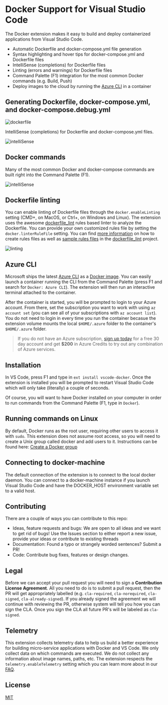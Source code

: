 # Docker Support for Visual Studio Code
The Docker extension makes it easy to build and deploy containerized applications from Visual Studio Code. 

* Automatic Dockerfile and docker-compose.yml file generation 
* Syntax highlighting and hover tips for docker-compose.yml and Dockerfile files
* IntelliSense (completions) for Dockerfile files
* Linting (errors and warnings) for Dockerfile files
* Command Palette (F1) integration for the most common Docker commands (e.g. Build, Push)
* Deploy images to the cloud by running the [Azure CLI](https://github.com/azure/azure-cli) in a container 

## Generating Dockerfile, docker-compose.yml, and docker-compose.debug.yml
![dockerfile](images/generateFiles.gif)

IntelliSense (completions) for Dockerfile and docker-compose.yml files.

![intelliSense](images/intelliSense.gif)

## Docker commands
Many of the most common Docker and docker-compose commands are built right into the Command Palette (F1).

![intelliSense](images/commands.gif)

## Dockerfile linting
You can enable linting of Dockerfile files through the `docker.enableLinting` setting (CMD+, on MacOS, or Ctrl+, on Windows and Linux). The extension uses the awesome [dockerfile_lint](https://github.com/projectatomic/dockerfile_lint) rules based linter to analyze the Dockerfile. You can provide your own customized rules file by setting the `docker.linterRuleFile` setting. You can find [more information](https://github.com/projectatomic/dockerfile_lint#extending-and-customizing-rule-files) on how to create rules files as well as [sample rules files](https://github.com/projectatomic/dockerfile_lint/tree/master/sample_rules) in the [dockerfile_lint](https://github.com/projectatomic/dockerfile_lint) project. 

![linting](images/linting.gif)

## Azure CLI
Microsoft ships the latest [Azure CLI](https://github.com/azure/azure-cli) as a [Docker image](https://hub.docker.com/r/azuresdk/azure-cli-python/). You can easily launch a container running the CLI from the Command Palette (press F1 and search for `Docker: Azure CLI`). The extension will then run an interactive terminal attached to the container. 

After the container is started, you will be prompted to login to your Azure account. From there, set the subscription you want to work with using `az account set` (you can see all of your subscriptions with `az account list`). You do not need to login in every time you run the container becasue the extension volume mounts the local `$HOME/.azure` folder to the container's `$HOME/.azure` folder. 

> If you do not have an Azure subscription, [sign up today](https://azure.microsoft.com/en-us/free/?b=16.48) for a free 30 day account and get **$200** in Azure Credits to try out any combination of Azure services.

## Installation
In VS Code, press F1 and type in `ext install vscode-docker`. Once the extension is installed you will be prompted to restart Visual Studio Code which will only take (literally) a couple of seconds. 

Of course, you will want to have Docker installed on your computer in order to run commands from the Command Palette (F1, type in `Docker`).  

## Running commands on Linux
By default, Docker runs as the root user, requiring other users to access it with `sudo`. This extension does not assume root access, so you will need to create a Unix group called docker and add users to it. Instructions can be found here: [Create a Docker group](https://docs.docker.com/engine/installation/linux/linux-postinstall/)

## Connecting to docker-machine
The default connection of the extension is to connect to the local docker daemon. You can connect to a docker-machine instance if you launch Visual Studio Code and have the DOCKER_HOST environment variable set to a valid host.

## Contributing
There are a couple of ways you can contribute to this repo:

- Ideas, feature requests and bugs: We are open to all ideas and we want to get rid of bugs! Use the Issues section to either report a new issue, provide your ideas or contribute to existing threads
- Documentation: Found a typo or strangely worded sentences? Submit a PR!
- Code: Contribute bug fixes, features or design changes.

## Legal
Before we can accept your pull request you will need to sign a **Contribution License Agreement**. All you need to do is to submit a pull request, then the PR will get appropriately labelled (e.g. `cla-required`, `cla-norequired`, `cla-signed`, `cla-already-signed`). If you already signed the agreement we will continue with reviewing the PR, otherwise system will tell you how you can sign the CLA. Once you sign the CLA all future PR's will be labeled as `cla-signed`.

## Telemetry
This extension collects telemetry data to help us build a better experience for building micro-service applications with Docker and VS Code. We only collect data on which commands are executed. We do not collect any information about image names, paths, etc. The extension respects the `telemetry.enableTelemetry` setting which you can learn more about in our [FAQ](https://code.visualstudio.com/docs/supporting/faq#_how-to-disable-telemetry-reporting).
 
## License 
[MIT](LICENSE)
